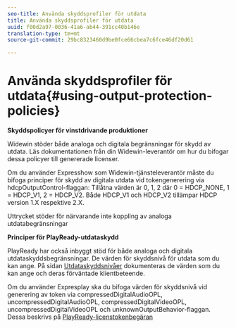 ```yaml
---
seo-title: Använda skyddsprofiler för utdata
title: Använda skyddsprofiler för utdata
uuid: f00d2a97-0036-41a6-ab44-391cc40b146e
translation-type: tm+mt
source-git-commit: 29bc8323460d9be0fce66cbea7c6fce46df20d61

---
```



# Använda skyddsprofiler för utdata{#using-output-protection-policies}

**Skyddspolicyer för vinstdrivande produktioner**

Widewin stöder både analoga och digitala begränsningar för skydd av utdata. Läs dokumentationen från din Widewin-leverantör om hur du bifogar dessa policyer till genererade licenser.

Om du använder Expresshow som Widewin-tjänsteleverantör måste du bifoga principer för skydd av digitala utdata vid tokengenerering via hdcpOutputControl-flaggan:
Tillåtna värden är 0, 1, 2 där 0 = HDCP_NONE, 1 = HDCP_V1, 2 = HDCP_V2. Både HDCP_V1 och HDCP_V2 tillämpar HDCP version 1.X respektive 2.X.

Uttrycket stöder för närvarande inte koppling av analoga utdatabegränsningar

**Principer för PlayReady-utdataskydd**

PlayReady har också inbyggt stöd för både analoga och digitala utdataskyddsbegränsningar. De värden för skyddsnivå för utdata som du kan ange. På sidan [Utdataskyddsnivåer](https://msdn.microsoft.com/en-us/library/dn468831.aspx) dokumenteras de värden som du kan ange och deras förväntade klientbeteende.

Om du använder Expresplay ska du bifoga värden för skyddsnivå vid generering av token via compressedDigitalAudioOPL, uncompressedDigitalAudioOPL, compressedDigitalVideoOPL, uncompressedDigitalVideoOPL och unknownOutputBehavior-flaggan. Dessa beskrivs på [PlayReady-licenstokenbegäran](https://www.expressplay.com/developer/restapi/#playready-license-token-request)
